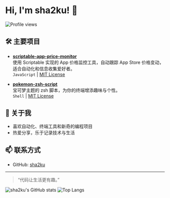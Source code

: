 # Hi, I'm sha2ku! 👋

![Profile views](https://komarev.com/ghpvc/?username=sha2ku&color=blue)

## 🛠️ 主要项目

- [**scriptable-app-price-monitor**](https://github.com/sha2ku/scriptable-app-price-monitor)  
  使用 Scriptable 实现的 App 价格监控工具，自动跟踪 App Store 价格变动，适合自动化和信息收集爱好者。  
  `JavaScript` | [MIT License](https://github.com/sha2ku/scriptable-app-price-monitor/blob/main/LICENSE)

- [**pokemon-zsh-script**](https://github.com/sha2ku/pokemon-zsh-script)  
  宝可梦主题的 zsh 脚本，为你的终端增添趣味与个性。  
  `Shell` | [MIT License](https://github.com/sha2ku/pokemon-zsh-script/blob/main/LICENSE)

## 🌱 关于我

- 喜欢自动化、终端工具和新奇的编程项目
- 热爱分享，乐于记录技术与生活

## 📫 联系方式

- GitHub: [sha2ku](https://github.com/sha2ku)

---

> “代码让生活更有趣。”

![sha2ku's GitHub stats](https://github-readme-stats.vercel.app/api?username=sha2ku&show_icons=true&theme=radical)
![Top Langs](https://github-readme-stats.vercel.app/api/top-langs/?username=sha2ku&layout=compact&theme=radical)
